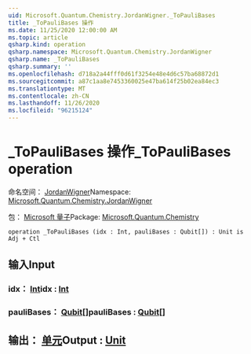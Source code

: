```yaml
---
uid: Microsoft.Quantum.Chemistry.JordanWigner._ToPauliBases
title: _ToPauliBases 操作
ms.date: 11/25/2020 12:00:00 AM
ms.topic: article
qsharp.kind: operation
qsharp.namespace: Microsoft.Quantum.Chemistry.JordanWigner
qsharp.name: _ToPauliBases
qsharp.summary: ''
ms.openlocfilehash: d718a2a44fff0d61f3254e48e4d6c57ba68872d1
ms.sourcegitcommit: a87c1aa8e7453360025e47ba614f25b02ea84ec3
ms.translationtype: MT
ms.contentlocale: zh-CN
ms.lasthandoff: 11/26/2020
ms.locfileid: "96215124"
---
```

# <a name="_topaulibases-operation"></a><span data-ttu-id="7b46b-102">_ToPauliBases 操作</span><span class="sxs-lookup"><span data-stu-id="7b46b-102">_ToPauliBases operation</span></span>

<span data-ttu-id="7b46b-103">命名空间： [JordanWigner](xref:Microsoft.Quantum.Chemistry.JordanWigner)</span><span class="sxs-lookup"><span data-stu-id="7b46b-103">Namespace: [Microsoft.Quantum.Chemistry.JordanWigner](xref:Microsoft.Quantum.Chemistry.JordanWigner)</span></span>

<span data-ttu-id="7b46b-104">包： [Microsoft 量子](https://nuget.org/packages/Microsoft.Quantum.Chemistry)</span><span class="sxs-lookup"><span data-stu-id="7b46b-104">Package: [Microsoft.Quantum.Chemistry](https://nuget.org/packages/Microsoft.Quantum.Chemistry)</span></span>




```qsharp
operation _ToPauliBases (idx : Int, pauliBases : Qubit[]) : Unit is Adj + Ctl
```


## <a name="input"></a><span data-ttu-id="7b46b-105">输入</span><span class="sxs-lookup"><span data-stu-id="7b46b-105">Input</span></span>

### <a name="idx--int"></a><span data-ttu-id="7b46b-106">idx： [Int](xref:microsoft.quantum.lang-ref.int)</span><span class="sxs-lookup"><span data-stu-id="7b46b-106">idx : [Int](xref:microsoft.quantum.lang-ref.int)</span></span>




### <a name="paulibases--qubit"></a><span data-ttu-id="7b46b-107">pauliBases： [Qubit](xref:microsoft.quantum.lang-ref.qubit)[]</span><span class="sxs-lookup"><span data-stu-id="7b46b-107">pauliBases : [Qubit](xref:microsoft.quantum.lang-ref.qubit)[]</span></span>





## <a name="output--unit"></a><span data-ttu-id="7b46b-108">输出： [单元](xref:microsoft.quantum.lang-ref.unit)</span><span class="sxs-lookup"><span data-stu-id="7b46b-108">Output : [Unit](xref:microsoft.quantum.lang-ref.unit)</span></span>

